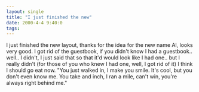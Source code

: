 ```yaml
---
layout: single
title: "I just finished the new"
date: 2000-4-4 9:40:0
tags: 
---
```


I just finished the new layout, thanks for the idea for the new name Al, looks very good. I got rid of the guestbook, if you didn't know I had a guestbook.. well.. I didn't, I just said that so that it'd would look like I had one.. but I really didn't (for those of you who knew I had one, well, I got rid of it) I think I should go eat now. "You just walked in, I make you smile. It's cool, but you don't even know me. You take and inch, I ran a mile, can't win, you're always right behind me."

